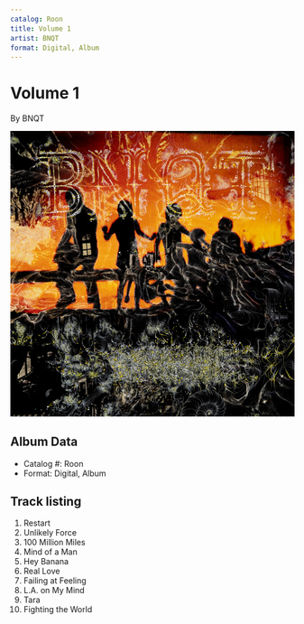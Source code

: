 ```yaml
---
catalog: Roon
title: Volume 1
artist: BNQT
format: Digital, Album
---
```


# Volume 1

By BNQT

![](../../assets/albumcovers/BNQT-Volume_1.png)

## Album Data

- Catalog #: Roon
- Format: Digital, Album


## Track listing


1. Restart
2. Unlikely Force
3. 100 Million Miles
4. Mind of a Man
5. Hey Banana
6. Real Love
7. Failing at Feeling
8. L.A. on My Mind
9. Tara
10. Fighting the World


